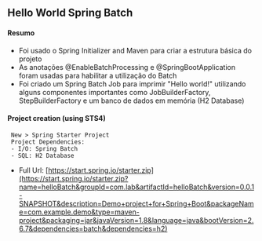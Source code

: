 ## Hello World Spring Batch

#### Resumo
- Foi usado o Spring Initializer and Maven para criar a estrutura básica do projeto
- As anotações @EnableBatchProcessing e @SpringBootApplication foram usadas para habilitar a utilização do Batch
- Foi criado um Spring Batch Job para imprimir "Hello world!" utilizando alguns componentes importantes como JobBuilderFactory, StepBuilderFactory e um banco de dados em memória (H2 Database)

#### Project creation (using STS4)
```
 New > Spring Starter Project
 Project Dependencies:
 - I/O: Spring Batch
 - SQL: H2 Database
```
- Full Url: [https://start.spring.io/starter.zip](https://start.spring.io/starter.zip?name=helloBatch&groupId=com.lab&artifactId=helloBatch&version=0.0.1-SNAPSHOT&description=Demo+project+for+Spring+Boot&packageName=com.example.demo&type=maven-project&packaging=jar&javaVersion=1.8&language=java&bootVersion=2.6.7&dependencies=batch&dependencies=h2)
